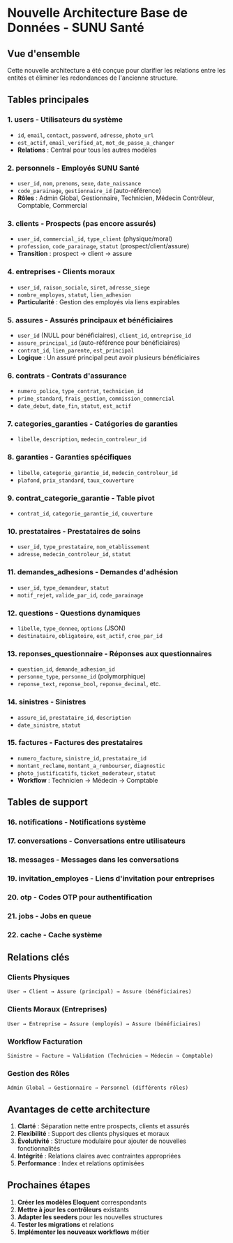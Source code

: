 # Nouvelle Architecture Base de Données - SUNU Santé

## Vue d'ensemble

Cette nouvelle architecture a été conçue pour clarifier les relations entre les entités et éliminer les redondances de l'ancienne structure.

## Tables principales

### 1. **users** - Utilisateurs du système
- `id`, `email`, `contact`, `password`, `adresse`, `photo_url`
- `est_actif`, `email_verified_at`, `mot_de_passe_a_changer`
- **Relations** : Central pour tous les autres modèles

### 2. **personnels** - Employés SUNU Santé
- `user_id`, `nom`, `prenoms`, `sexe`, `date_naissance`
- `code_parainage`, `gestionnaire_id` (auto-référence)
- **Rôles** : Admin Global, Gestionnaire, Technicien, Médecin Contrôleur, Comptable, Commercial

### 3. **clients** - Prospects (pas encore assurés)
- `user_id`, `commercial_id`, `type_client` (physique/moral)
- `profession`, `code_parainage`, `statut` (prospect/client/assure)
- **Transition** : prospect → client → assure

### 4. **entreprises** - Clients moraux
- `user_id`, `raison_sociale`, `siret`, `adresse_siege`
- `nombre_employes`, `statut`, `lien_adhesion`
- **Particularité** : Gestion des employés via liens expirables

### 5. **assures** - Assurés principaux et bénéficiaires
- `user_id` (NULL pour bénéficiaires), `client_id`, `entreprise_id`
- `assure_principal_id` (auto-référence pour bénéficiaires)
- `contrat_id`, `lien_parente`, `est_principal`
- **Logique** : Un assuré principal peut avoir plusieurs bénéficiaires

### 6. **contrats** - Contrats d'assurance
- `numero_police`, `type_contrat`, `technicien_id`
- `prime_standard`, `frais_gestion`, `commission_commercial`
- `date_debut`, `date_fin`, `statut`, `est_actif`

### 7. **categories_garanties** - Catégories de garanties
- `libelle`, `description`, `medecin_controleur_id`

### 8. **garanties** - Garanties spécifiques
- `libelle`, `categorie_garantie_id`, `medecin_controleur_id`
- `plafond`, `prix_standard`, `taux_couverture`

### 9. **contrat_categorie_garantie** - Table pivot
- `contrat_id`, `categorie_garantie_id`, `couverture`

### 10. **prestataires** - Prestataires de soins
- `user_id`, `type_prestataire`, `nom_etablissement`
- `adresse`, `medecin_controleur_id`, `statut`

### 11. **demandes_adhesions** - Demandes d'adhésion
- `user_id`, `type_demandeur`, `statut`
- `motif_rejet`, `valide_par_id`, `code_parainage`

### 12. **questions** - Questions dynamiques
- `libelle`, `type_donnee`, `options` (JSON)
- `destinataire`, `obligatoire`, `est_actif`, `cree_par_id`

### 13. **reponses_questionnaire** - Réponses aux questionnaires
- `question_id`, `demande_adhesion_id`
- `personne_type`, `personne_id` (polymorphique)
- `reponse_text`, `reponse_bool`, `reponse_decimal`, etc.

### 14. **sinistres** - Sinistres
- `assure_id`, `prestataire_id`, `description`
- `date_sinistre`, `statut`

### 15. **factures** - Factures des prestataires
- `numero_facture`, `sinistre_id`, `prestataire_id`
- `montant_reclame`, `montant_a_rembourser`, `diagnostic`
- `photo_justificatifs`, `ticket_moderateur`, `statut`
- **Workflow** : Technicien → Médecin → Comptable

## Tables de support

### 16. **notifications** - Notifications système
### 17. **conversations** - Conversations entre utilisateurs
### 18. **messages** - Messages dans les conversations
### 19. **invitation_employes** - Liens d'invitation pour entreprises
### 20. **otp** - Codes OTP pour authentification
### 21. **jobs** - Jobs en queue
### 22. **cache** - Cache système

## Relations clés

### Clients Physiques
```
User → Client → Assure (principal) → Assure (bénéficiaires)
```

### Clients Moraux (Entreprises)
```
User → Entreprise → Assure (employés) → Assure (bénéficiaires)
```

### Workflow Facturation
```
Sinistre → Facture → Validation (Technicien → Médecin → Comptable)
```

### Gestion des Rôles
```
Admin Global → Gestionnaire → Personnel (différents rôles)
```

## Avantages de cette architecture

1. **Clarté** : Séparation nette entre prospects, clients et assurés
2. **Flexibilité** : Support des clients physiques et moraux
3. **Évolutivité** : Structure modulaire pour ajouter de nouvelles fonctionnalités
4. **Intégrité** : Relations claires avec contraintes appropriées
5. **Performance** : Index et relations optimisées

## Prochaines étapes

1. **Créer les modèles Eloquent** correspondants
2. **Mettre à jour les contrôleurs** existants
3. **Adapter les seeders** pour les nouvelles structures
4. **Tester les migrations** et relations
5. **Implémenter les nouveaux workflows** métier 